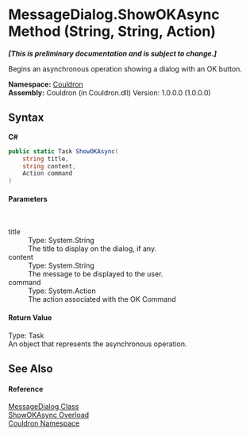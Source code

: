 # MessageDialog.ShowOKAsync Method (String, String, Action)
 _**\[This is preliminary documentation and is subject to change.\]**_

Begins an asynchronous operation showing a dialog with an OK button.

**Namespace:**&nbsp;<a href="N_Couldron">Couldron</a><br />**Assembly:**&nbsp;Couldron (in Couldron.dll) Version: 1.0.0.0 (1.0.0.0)

## Syntax

**C#**<br />
``` C#
public static Task ShowOKAsync(
	string title,
	string content,
	Action command
)
```


#### Parameters
&nbsp;<dl><dt>title</dt><dd>Type: System.String<br />The title to display on the dialog, if any.</dd><dt>content</dt><dd>Type: System.String<br />The message to be displayed to the user.</dd><dt>command</dt><dd>Type: System.Action<br />The action associated with the OK Command</dd></dl>

#### Return Value
Type: Task<br />An object that represents the asynchronous operation.

## See Also


#### Reference
<a href="T_Couldron_MessageDialog">MessageDialog Class</a><br /><a href="Overload_Couldron_MessageDialog_ShowOKAsync">ShowOKAsync Overload</a><br /><a href="N_Couldron">Couldron Namespace</a><br />